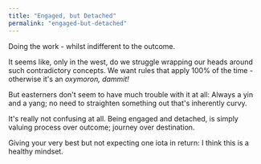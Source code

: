 ```yaml
---
title: "Engaged, but Detached"
permalink: "engaged-but-detached"
---
```


Doing the work - whilst indifferent to the outcome.

It seems like, only in the west, do we struggle wrapping our heads around such contradictory concepts. We want rules that apply 100% of the time - otherwise it's an *oxymoron, dammit!*

But easterners don't seem to have much trouble with it at all: Always a yin and a yang; no need to straighten something out that's inherently curvy.

It's really not confusing at all. Being engaged and detached, is simply valuing process over outcome; journey over destination.

Giving your very best but not expecting one iota in return: I think this is a healthy mindset.
